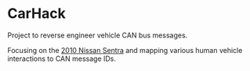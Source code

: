 # CarHack

Project to reverse engineer vehicle CAN bus messages.

Focusing on the [2010 Nissan Sentra](nissan.md) and mapping various human vehicle interactions to CAN message IDs.
